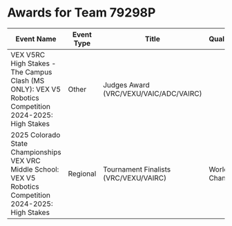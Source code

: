 # Awards for Team 79298P

| Event Name | Event Type | Title | Qualifications |
|------------|------------|-------|----------------|
| VEX V5RC High Stakes - The Campus Clash (MS ONLY): VEX V5 Robotics Competition 2024-2025: High Stakes | Other | Judges Award (VRC/VEXU/VAIC/ADC/VAIRC) |  |
| 2025 Colorado State Championships VEX VRC Middle School: VEX V5 Robotics Competition 2024-2025: High Stakes | Regional | Tournament Finalists (VRC/VEXU/VAIRC) | World Championship |
